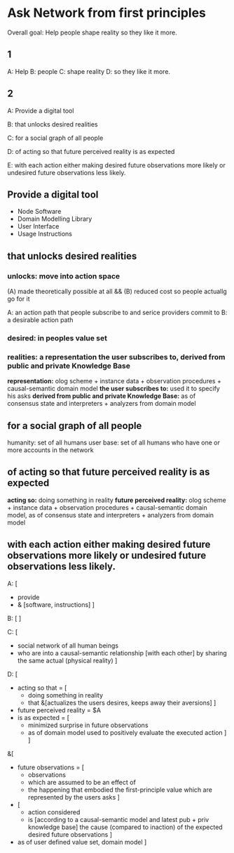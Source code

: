 # Ask Network from first principles

Overall goal: Help people shape reality so they like it more.

## 1

A: Help
B: people
C: shape reality
D: so they like it more.

## 2

A: Provide a digital tool

B: that unlocks desired realities

C: for a social graph of all people

D: of acting so that future perceived reality is as expected

E: with each action either making desired future observations more likely or undesired future observations less likely.


## Provide a digital tool

- Node Software
- Domain Modelling Library
- User Interface
- Usage Instructions

## that unlocks desired realities

### unlocks: move into action space

(A) made theoretically possible at all && (B) reduced cost so people actuallg go for it

A: an action path that people subscribe to and serice providers commit to
B: a desirable action path

### desired: in peoples value set

### realities: a representation the user subscribes to, derived from public and private Knowledge Base

**representation:** olog scheme + instance data + observation procedures + causal-semantic domain model
**the user subscribes to:** used it to specify his asks
**derived from public and private Knowledge Base:** as of consensus state and interpreters + analyzers from domain model

## for a social graph of all people

humanity: set of all humans
user base: set of all humans who have one or more accounts in the network

## of acting so that future perceived reality is as expected

**acting so:** doing something in reality
**future perceived reality:** olog scheme + instance data + observation procedures + causal-semantic domain model, as of consensus state and interpreters + analyzers from domain model

## with each action either making desired future observations more likely or undesired future observations less likely.


A: [
- provide
- & [software, instructions]
]

B: [
]

C: [
- social network of all human beings
- who are into a causal-semantic relationship [with each other] by sharing the same actual (physical reality)
]

D: [
- acting so that = [
  - doing something in reality
  - that &[actualizes the users desires, keeps away their aversions]
   ]
- future perceived reality = $A
- is as expected = [
  - minimized surprise in future observations
  - as of domain model used to positively evaluate the executed action
   ]
]


&[
- future observations = [
  - observations
  - which are assumed to be an effect of
  - the happening that embodied the first-principle value which are represented by the users asks
  ]
- [
  - action considered
  - is [according to a causal-semantic model and latest pub + priv knowledge base] the cause (compared to inaction) of the expected desired future observations
]
- as of user defined value set, domain model
]
